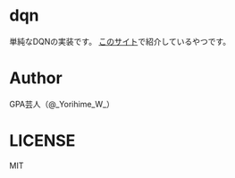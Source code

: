 # dqn

単純なDQNの実装です。
[このサイト](https://gpa.hateblo.jp/entry/2020/01/18/170714)で紹介しているやつです。

# Author

GPA芸人（@\_Yorihime\_W\_）

# LICENSE

MIT
